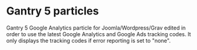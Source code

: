 # Gantry 5 particles
Gantry 5 Google Analytics particle for Joomla/Wordpress/Grav edited in order to use the latest Google Analytics and Google Ads tracking codes. It only displays the tracking codes if error reporting is set to "none".
